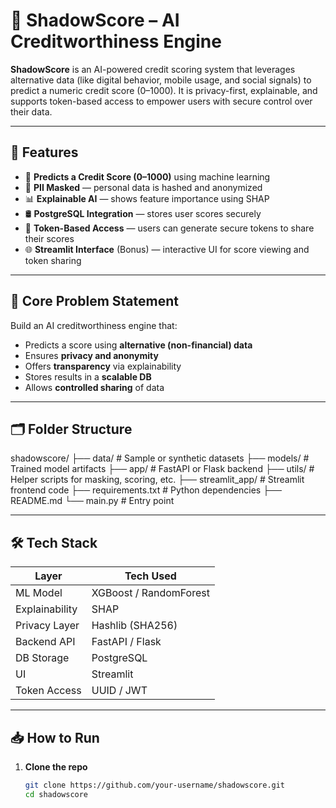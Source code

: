 # 🧩 ShadowScore – AI Creditworthiness Engine

**ShadowScore** is an AI-powered credit scoring system that leverages alternative data (like digital behavior, mobile usage, and social signals) to predict a numeric credit score (0–1000). It is privacy-first, explainable, and supports token-based access to empower users with secure control over their data.

---

## 🚀 Features

- 🔢 **Predicts a Credit Score (0–1000)** using machine learning
- 🔐 **PII Masked** — personal data is hashed and anonymized
- 📊 **Explainable AI** — shows feature importance using SHAP
- 🛢️ **PostgreSQL Integration** — stores user scores securely
- 🔑 **Token-Based Access** — users can generate secure tokens to share their scores
- 🌐 **Streamlit Interface** (Bonus) — interactive UI for score viewing and token sharing

---

## 🧠 Core Problem Statement

Build an AI creditworthiness engine that:
- Predicts a score using **alternative (non-financial) data**
- Ensures **privacy and anonymity**
- Offers **transparency** via explainability
- Stores results in a **scalable DB**
- Allows **controlled sharing** of data

---

## 🗂️ Folder Structure



shadowscore/
├── data/ # Sample or synthetic datasets
├── models/ # Trained model artifacts
├── app/ # FastAPI or Flask backend
├── utils/ # Helper scripts for masking, scoring, etc.
├── streamlit_app/ # Streamlit frontend code
├── requirements.txt # Python dependencies
├── README.md
└── main.py # Entry point





---

## 🛠️ Tech Stack

| Layer            | Tech Used              |
|------------------|------------------------|
| ML Model         | XGBoost / RandomForest |
| Explainability   | SHAP                   |
| Privacy Layer    | Hashlib (SHA256)       |
| Backend API      | FastAPI / Flask        |
| DB Storage       | PostgreSQL             |
| UI               | Streamlit              |
| Token Access     | UUID / JWT             |

---

## 📥 How to Run

1. **Clone the repo**  
   ```bash
   git clone https://github.com/your-username/shadowscore.git
   cd shadowscore


